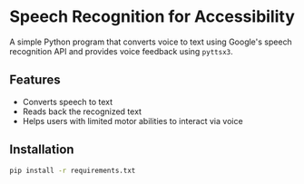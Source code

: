 # Speech Recognition for Accessibility

A simple Python program that converts voice to text using Google's speech recognition API and provides voice feedback using `pyttsx3`.

## Features

- Converts speech to text
- Reads back the recognized text
- Helps users with limited motor abilities to interact via voice

## Installation

```bash
pip install -r requirements.txt
